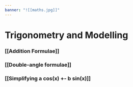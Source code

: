 ```yaml
---
banner: "![[maths.jpg]]"
---
```

# Trigonometry and Modelling 

### [[Addition Formulae]]

### [[Double-angle formulae]]

### [[Simplifying a cos(x) +- b sin(x)]]

